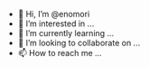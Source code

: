 - 👋 Hi, I’m @enomori
- 👀 I’m interested in ...
- 🌱 I’m currently learning ...
- 💞️ I’m looking to collaborate on ...
- 📫 How to reach me ...

<!---
enomori/enomori is a ✨ special ✨ repository because its `README.md` (this file) appears on your GitHub profile.
You can click the Preview link to take a look at your changes.
--->
